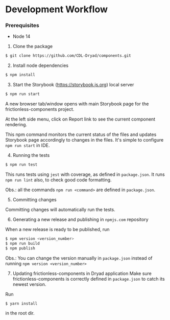 # Development Workflow

### Prerequisites
- Node 14

1. Clone the package
```bash
$ git clone https://github.com/CDL-Dryad/components.git 
```

2. Install node dependencies
```bash
$ npm install
```

3. Start the Storybook (https://storybook.js.org) local server
```bash
$ npm run start
```
A new browser tab/window opens with main Storybook page for the frictionless-components project.

At the left side menu, click on Report link to see the current component rendering.

This npm command monitors the current status of the files and updates Storybook page accordingly to changes in the files.
It's simple to configure `npm run start` in IDE.

4. Running the tests
```bash
$ npm run test
```
This runs tests using `jest` with coverage, as defined in `package.json`.
It runs `npm run lint` also, to check good code formatting.

Obs.: all the commands `npm run <command>` are defined in `package.json`.

5. Committing changes

Committing changes will automatically run the tests.

6. Generating a new release and publishing in `npmjs.com` repository

When a new release is ready to be published, run
```bash
$ npm version <version_number>
$ npm run build
$ npm publish
```
Obs.: You can change the version manually in `package.json` instead of running `npm version <version_number>`

7. Updating frictionless-components in Dryad application
Make sure frictionless-components is correctly defined in `package.json` to catch its newest version.

Run
```bash
$ yarn install
```
in the root dir.
